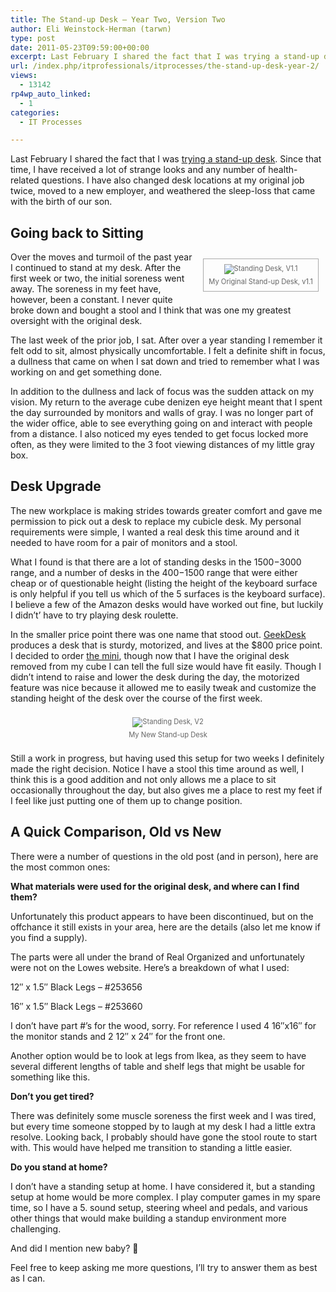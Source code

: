 ```yaml
---
title: The Stand-up Desk – Year Two, Version Two
author: Eli Weinstock-Herman (tarwn)
type: post
date: 2011-05-23T09:59:00+00:00
excerpt: Last February I shared the fact that I was trying a stand-up desk. Since that time, I have received a lot of strange looks and any number of health-related questions. I have also changed desk locations at my original job twice, moved to a new employer, and weathered the sleep-loss that came with the birth of our son.
url: /index.php/itprofessionals/itprocesses/the-stand-up-desk-year-2/
views:
  - 13142
rp4wp_auto_linked:
  - 1
categories:
  - IT Processes

---
```

Last February I shared the fact that I was [trying a stand-up desk][1]. Since that time, I have received a lot of strange looks and any number of health-related questions. I have also changed desk locations at my original job twice, moved to a new employer, and weathered the sleep-loss that came with the birth of our son. 

## Going back to Sitting

<div style="border: 1px solid #AAAAAA; float: right; font-size: 80%; color: #666666; text-align: center; padding: 8px; margin: 1em;">
  <img src="http://www.tiernok.com/LTDBlog/desk_1.1.jpg" alt="Standing Desk, V1.1" style="padding-bottom: 5px; max-width: 200px;" /><br /> My Original Stand-up Desk, v1.1
</div>

Over the moves and turmoil of the past year I continued to stand at my desk. After the first week or two, the initial soreness went away. The soreness in my feet have, however, been a constant. I never quite broke down and bought a stool and I think that was one my greatest oversight with the original desk.

The last week of the prior job, I sat. After over a year standing I remember it felt odd to sit, almost physically uncomfortable. I felt a definite shift in focus, a dullness that came on when I sat down and tried to remember what I was working on and get something done. 

In addition to the dullness and lack of focus was the sudden attack on my vision. My return to the average cube denizen eye height meant that I spent the day surrounded by monitors and walls of gray. I was no longer part of the wider office, able to see everything going on and interact with people from a distance. I also noticed my eyes tended to get focus locked more often, as they were limited to the 3 foot viewing distances of my little gray box.

## Desk Upgrade

The new workplace is making strides towards greater comfort and gave me permission to pick out a desk to replace my cubicle desk. My personal requirements were simple, I wanted a real desk this time around and it needed to have room for a pair of monitors and a stool.

What I found is that there are a lot of standing desks in the $1500-$3000 range, and a number of desks in the $400-$1500 range that were either cheap or of questionable height (listing the height of the keyboard surface is only helpful if you tell us which of the 5 surfaces is the keyboard surface). I believe a few of the Amazon desks would have worked out fine, but luckily I didn&#8217;t&#8217; have to try playing desk roulette. 

In the smaller price point there was one name that stood out. <a href="http://www.geekdesk.com/" title="Visit GeekDesk" target="_blank">GeekDesk</a> produces a desk that is sturdy, motorized, and lives at the $800 price point. I decided to order [the mini][2], though now that I have the original desk removed from my cube I can tell the full size would have fit easily. Though I didn&#8217;t intend to raise and lower the desk during the day, the motorized feature was nice because it allowed me to easily tweak and customize the standing height of the desk over the course of the first week.

<div style="font-size: 80%; color: #666666; text-align: center; padding: 8px; margin: 1em;">
  <img src="http://www.tiernok.com/LTDBlog/20110519_538_th.jpg" alt="Standing Desk, V2" style="padding-bottom: 5px;" /><br /> My New Stand-up Desk
</div>

Still a work in progress, but having used this setup for two weeks I definitely made the right decision. Notice I have a stool this time around as well, I think this is a good addition and not only allows me a place to sit occasionally throughout the day, but also gives me a place to rest my feet if I feel like just putting one of them up to change position.

## A Quick Comparison, Old vs New

There were a number of questions in the old post (and in person), here are the most common ones:

**What materials were used for the original desk, and where can I find them?**
  
Unfortunately this product appears to have been discontinued, but on the offchance it still exists in your area, here are the details (also let me know if you find a supply).

The parts were all under the brand of Real Organized and unfortunately were not on the Lowes website. Here&#8217;s a breakdown of what I used:
  
12&#8243; x 1.5&#8243; Black Legs &#8211; #253656
  
16&#8243; x 1.5&#8243; Black Legs &#8211; #253660

I don&#8217;t have part #&#8217;s for the wood, sorry. For reference I used 4 16&#8243;x16&#8243; for the monitor stands and 2 12&#8243; x 24&#8243; for the front one.

Another option would be to look at legs from Ikea, as they seem to have several different lengths of table and shelf legs that might be usable for something like this.

**Don&#8217;t you get tired?**
  
There was definitely some muscle soreness the first week and I was tired, but every time someone stopped by to laugh at my desk I had a little extra resolve. Looking back, I probably should have gone the stool route to start with. This would have helped me transition to standing a little easier.

**Do you stand at home?**
  
I don&#8217;t have a standing setup at home. I have considered it, but a standing setup at home would be more complex. I play computer games in my spare time, so I have a 5. sound setup, steering wheel and pedals, and various other things that would make building a standup environment more challenging.

And did I mention new baby? 🙂

Feel free to keep asking me more questions, I&#8217;ll try to answer them as best as I can.

 [1]: /index.php/ITProfessionals/ITProcesses/trying-the-stand-up-desk "Read the original post"
 [2]: http://www.geekdesk.com/default.asp?contentID=606 "The Mini GeekDesk"